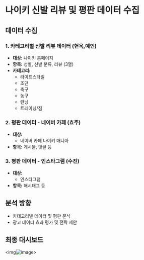 # 나이키 신발 리뷰 및 평판 데이터 수집

## 데이터 수집
### 1. 카테고리별 신발 리뷰 데이터 (현욱,예인)
- **대상:** 나이키 홈페이지  
- **항목:** 성별, 신발 분류, 리뷰 (3열)  
- **카테고리:**  
  - 라이프스타일  
  - 조던  
  - 축구  
  - 농구  
  - 런닝  
  - 트레이닝/짐  

### 2. 평판 데이터 - 네이버 카페 (효주)
- **대상:**  
  - 네이버 카페 나이키 매니아
- **항목:** 게시물, 댓글 등  

### 3. 평판 데이터 - 인스타그램 (수진)
- **대상:**  
  - 인스타그램
- **항목:** 해시태그 등

## 분석 방향
- 카테고리별 데이터 및 평판 분석  
- 광고 데이터 효과 평가 및 전략 제안
  
## 최종 대시보드
<img![image](https://github.com/user-attachments/assets/8a5ba0ff-a85d-4abd-9ea5-ab02590a8c6c)>
